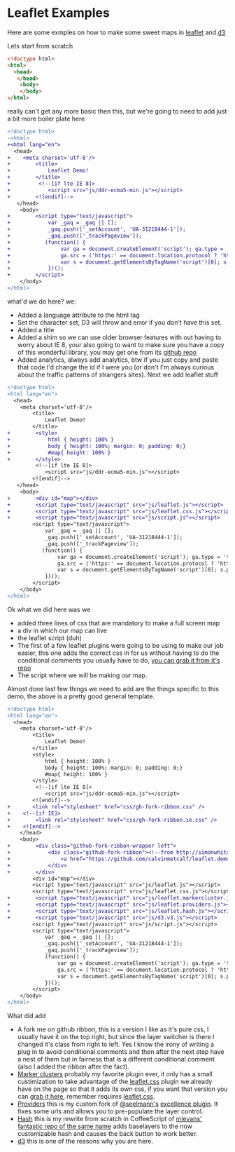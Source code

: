 Leaflet Examples
====
Here are some exmples on how to make some sweet maps in [leaflet](http://leafletjs.com/) and [d3](http://d3js.org)

Lets start from scratch
```html
<!doctype html>
<html>
  <head>
   </head>
    <body>
    </body>
</html>
```
really can't get any more basic then this, but we're going to need to add just a bit more boiler plate here
```diff
<!doctype html>
-<html>
+<html lang="en">
  <head>
+    <meta charset='utf-8'/>
+        <title>
+            Leaflet Demo!
+        </title>
+         <!--[if lte IE 8]>
+            <script src="js/ddr-ecma5-min.js"></script>
+        <![endif]-->    
   </head>
    <body>
+        <script type="text/javascript">
+            var _gaq = _gaq || [];
+            _gaq.push(['_setAccount', 'UA-31218444-1']);
+            _gaq.push(['_trackPageview']);
+           (function() {
+                var ga = document.createElement('script'); ga.type = 'text/javascript'; ga.async = true;
+                ga.src = ('https:' == document.location.protocol ? 'https://ssl' : 'http://www') + '.google-analytics.com/ga.js';
+                var s = document.getElementsByTagName('script')[0]; s.parentNode.insertBefore(ga, s);
+            })();
+        </script>
    </body>
</html>
```
what'd we do here?
we:
* Added a language attribute to the html tag
* Set the character set, D3 will throw and error if you don't have this set.
* Added a title
* Added a shim so we can use older browser features with out having to worry about IE 8, your also going to want to make sure you have a copy of this wonderful library, you may get one from its [github repo](https://github.com/ddrcode/ddr-ecma5)
* Added analytics, always add analytics, btw if you just copy and paste that code I'd change the id if I were you (or don't I'm always curious about the traffic patterns of strangers sites).
Next we add leaflet stuff

```diff
<!doctype html>
<html lang="en">
  <head>
    <meta charset='utf-8'/>
        <title>
            Leaflet Demo!
        </title>
+        <style>
+            html { height: 100% }
+            body { height: 100%; margin: 0; padding: 0;}
+            #map{ height: 100% }
+        </style>
         <!--[if lte IE 8]>
            <script src="js/ddr-ecma5-min.js"></script>
        <![endif]-->    
   </head>
    <body>
+        <div id="map"></div>
+        <script type="text/javascript" src="js/leaflet.js"></script>
+        <script type="text/javascript" src="js/leaflet.css.js"></script>
+        <script type="text/javascript" src="js/script.js"></script>
        <script type="text/javascript">
            var _gaq = _gaq || [];
            _gaq.push(['_setAccount', 'UA-31218444-1']);
            _gaq.push(['_trackPageview']);
           (function() {
                var ga = document.createElement('script'); ga.type = 'text/javascript'; ga.async = true;
                ga.src = ('https:' == document.location.protocol ? 'https://ssl' : 'http://www') + '.google-analytics.com/ga.js';
                var s = document.getElementsByTagName('script')[0]; s.parentNode.insertBefore(ga, s);
            })();
        </script>
    </body>
</html>
```
Ok what we did here was we
* added three lines of css that are mandatory to make a full screen map
* a div in which our map can live
* the leaflet script (duh)
* The first of a few leaflet plugins were going to be using to make our job easier, this one adds the correct css in for us without having to do the conditional comments you usually have to do, [you can grab it from it's repo](https://github.com/calvinmetcalf/leaflet.css)
* The script where we will be making our map.

Almost done last few things we need to add are the things specific to this demo, the above is a pretty good general template.

```diff
<!doctype html>
<html lang="en">
  <head>
    <meta charset='utf-8'/>
        <title>
            Leaflet Demo!
        </title>
        <style>
            html { height: 100% }
            body { height: 100%; margin: 0; padding: 0;}
            #map{ height: 100% }
        </style>
         <!--[if lte IE 8]>
            <script src="js/ddr-ecma5-min.js"></script>
        <![endif]-->     
+       <link rel="stylesheet" href="css/gh-fork-ribbon.css" />
+    <!--[if IE]>
+        <link rel="stylesheet" href="css/gh-fork-ribbon.ie.css" />
+    <![endif]-->
    </head>
    <body>
+        <div class="github-fork-ribbon-wrapper left">
+            <div class="github-fork-ribbon"><!--from http://simonwhitaker.github.com/github-fork-ribbon-css/ -->
+                <a href="https://github.com/calvinmetcalf/leaflet.demos">Fork me on GitHub</a>
+            </div>
+        </div>
        <div id="map"></div>
        <script type="text/javascript" src="js/leaflet.js"></script>
        <script type="text/javascript" src="js/leaflet.css.js"></script>
+        <script type="text/javascript" src="js/leaflet.markercluster.js"></script>
+        <script type="text/javascript" src="js/leaflet.providers.js"></script>
+        <script type="text/javascript" src="js/leaflet.hash.js"></script>
+        <script type="text/javascript" src="js/d3.v3.js"></script>
        <script type="text/javascript" src="js/script.js"></script>
        <script type="text/javascript">
            var _gaq = _gaq || [];
            _gaq.push(['_setAccount', 'UA-31218444-1']);
            _gaq.push(['_trackPageview']);
            (function() {
                var ga = document.createElement('script'); ga.type = 'text/javascript'; ga.async = true;
                ga.src = ('https:' == document.location.protocol ? 'https://ssl' : 'http://www') + '.google-analytics.com/ga.js';
                var s = document.getElementsByTagName('script')[0]; s.parentNode.insertBefore(ga, s);
            })();
        </script>
    </body>
</html>
```
What did add
* A fork me on github ribbon, this is a version I like as it's pure css, I usually have it on the top right, but since the layer switcher is there I changed it's class from right to left.  Yes I know the irony of writing a plug in to avoid conditional comments and then after the next step have a nest of them but in fairness that is a different conditional comment (also I added the ribbon after the fact).
* [Marker clusters](https://github.com/Leaflet/Leaflet.markercluster) probably my favorite plugin ever, it only has a small custimization to take advantage of the [leaflet.css](https://github.com/calvinmetcalf/leaflet.css) plugin we already have on the page so that it adds its own css, if you want that version you can [grab it here](https://raw.github.com/calvinmetcalf/leaflet.demos/gh-pages/js/leaflet.markercluster.js), remember requires [leaflet.css](https://github.com/calvinmetcalf/leaflet.css).
* [Providers](https://github.com/calvinmetcalf/leaflet-providers) this is my custom fork of [@seelmann's](https://github.com/seelmann) [excellence plugin](https://github.com/seelmann/leaflet-providers). It fixes some urls and allows you to pre-populate the layer control. 
* [Hash](https://github.com/calvinmetcalf/leaflet-hash) this is my rewrite from scratch in CoffeeScript of [mlevans'](https://github.com/mlevans) [fantastic repo of the same name](https://github.com/mlevans/leaflet-hash) adds baselayers to the now customizable hash and causes the back button to work better. 
* [d3](d3) this is one of the reasons why you are here.
